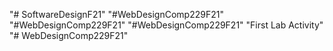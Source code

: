 "# SoftwareDesignF21" 
"#WebDesignComp229F21" 
"#WebDesignComp229F21" 
"#WebDesignComp229F21" 
"First Lab Activity" 
"# WebDesignComp229F21" 
